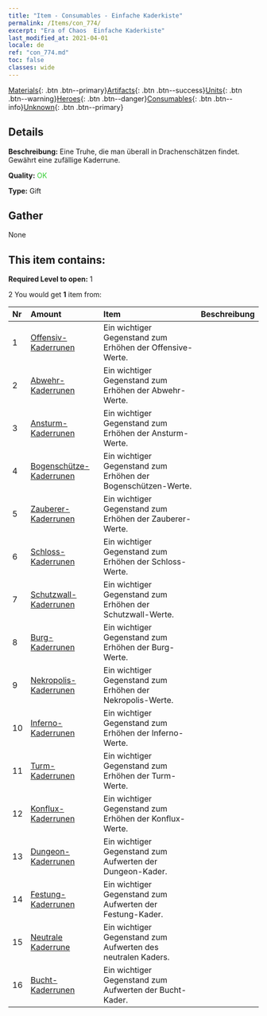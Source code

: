 ```yaml
---
title: "Item - Consumables - Einfache Kaderkiste"
permalink: /Items/con_774/
excerpt: "Era of Chaos  Einfache Kaderkiste"
last_modified_at: 2021-04-01
locale: de
ref: "con_774.md"
toc: false
classes: wide
---
```

 [Materials](/de/Items/){: .btn .btn--primary}[Artifacts](/de/Items/Artifacts/){: .btn .btn--success}[Units](/de/Items/Units/){: .btn .btn--warning}[Heroes](/de/Items/Heroes/){: .btn .btn--danger}[Consumables](/de/Items/Consumables/){: .btn .btn--info}[Unknown](/de/Items/Unknown/){: .btn .btn--primary}

## Details
 **Beschreibung:** Eine Truhe, die man überall in Drachenschätzen findet. Gewährt eine zufällige Kaderrune.

 **Quality:** <span style="color: #32CD32">OK</span>

 **Type:** Gift

## Gather

  None

## This item contains:

 **Required Level to open:** 1

 2 You would get **1** item  from:

  | Nr | Amount |     Item    | Beschreibung |
  |:---|:-------|:------------|:-----------:|
  | 1 | [Offensiv-Kaderrunen](/de/Items/con_734/) | Ein wichtiger Gegenstand zum Erhöhen der Offensive-Werte. | 
  | 2 | [Abwehr-Kaderrunen](/de/Items/con_739/) | Ein wichtiger Gegenstand zum Erhöhen der Abwehr-Werte. | 
  | 3 | [Ansturm-Kaderrunen](/de/Items/con_741/) | Ein wichtiger Gegenstand zum Erhöhen der Ansturm-Werte. | 
  | 4 | [Bogenschütze-Kaderrunen](/de/Items/con_742/) | Ein wichtiger Gegenstand zum Erhöhen der Bogenschützen-Werte. | 
  | 5 | [Zauberer-Kaderrunen](/de/Items/con_746/) | Ein wichtiger Gegenstand zum Erhöhen der Zauberer-Werte. | 
  | 6 | [Schloss-Kaderrunen](/de/Items/con_752/) | Ein wichtiger Gegenstand zum Erhöhen der Schloss-Werte. | 
  | 7 | [Schutzwall- Kaderrunen](/de/Items/con_753/) | Ein wichtiger Gegenstand zum Erhöhen der Schutzwall-Werte. | 
  | 8 | [Burg-Kaderrunen](/de/Items/con_754/) | Ein wichtiger Gegenstand zum Erhöhen der Burg-Werte. | 
  | 9 | [Nekropolis-Kaderrunen](/de/Items/con_755/) | Ein wichtiger Gegenstand zum Erhöhen der Nekropolis-Werte. | 
  | 10 | [Inferno-Kaderrunen](/de/Items/con_777/) | Ein wichtiger Gegenstand zum Erhöhen der Inferno-Werte. | 
  | 11 | [Turm-Kaderrunen](/de/Items/con_785/) | Ein wichtiger Gegenstand zum Erhöhen der Turm-Werte. | 
  | 12 | [Konflux-Kaderrunen](/de/Items/con_791/) | Ein wichtiger Gegenstand zum Erhöhen der Konflux-Werte. | 
  | 13 | [Dungeon-Kaderrunen](/de/Items/con_792/) | Ein wichtiger Gegenstand zum Aufwerten der Dungeon-Kader. | 
  | 14 | [Festung-Kaderrunen](/de/Items/con_818/) | Ein wichtiger Gegenstand zum Aufwerten der Festung-Kader. | 
  | 15 | [Neutrale Kaderrune](/de/Items/con_869/) | Ein wichtiger Gegenstand zum Aufwerten des neutralen Kaders. | 
  | 16 | [Bucht-Kaderrunen](/de/Items/con_868/) | Ein wichtiger Gegenstand zum Aufwerten der Bucht-Kader. | 
